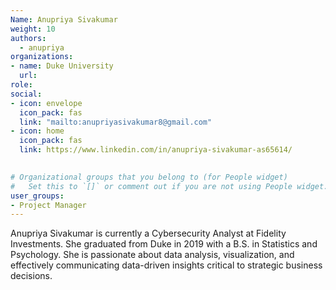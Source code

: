 ```yaml
---
Name: Anupriya Sivakumar
weight: 10
authors: 
  - anupriya
organizations:
- name: Duke University
  url: 
role: 
social:
- icon: envelope
  icon_pack: fas
  link: "mailto:anupriyasivakumar8@gmail.com"
- icon: home
  icon_pack: fas
  link: https://www.linkedin.com/in/anupriya-sivakumar-as65614/

  
# Organizational groups that you belong to (for People widget)
#   Set this to `[]` or comment out if you are not using People widget.  
user_groups:
- Project Manager
---
```


Anupriya Sivakumar is currently a Cybersecurity Analyst at Fidelity Investments. She graduated from Duke in 2019 with a B.S. in Statistics and Psychology. She is passionate about data analysis, visualization, and effectively communicating data-driven insights critical to strategic business decisions.   
